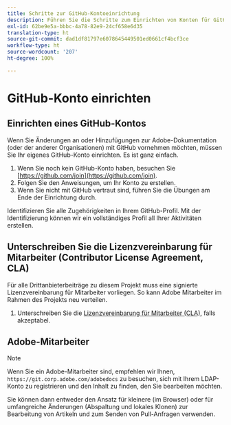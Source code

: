 ```yaml
---
title: Schritte zur GitHub-Kontoeinrichtung
description: Führen Sie die Schritte zum Einrichten von Konten für GitHub durch, um Inhalt zur Adobe-Dokumentation beizutragen.
exl-id: 62be9e5a-bbbc-4a78-82e9-24cf658e6d35
translation-type: ht
source-git-commit: dad1df81797e6078645449501ed0661cf4bcf3ce
workflow-type: ht
source-wordcount: '207'
ht-degree: 100%

---
```


# GitHub-Konto einrichten

## Einrichten eines GitHub-Kontos

Wenn Sie Änderungen an oder Hinzufügungen zur Adobe-Dokumentation (oder der anderer Organisationen) mit GitHub vornehmen möchten, müssen Sie Ihr eigenes GitHub-Konto einrichten. Es ist ganz einfach.

1. Wenn Sie noch kein GitHub-Konto haben, besuchen Sie [https://github.com/join](https://github.com/join).
1. Folgen Sie den Anweisungen, um Ihr Konto zu erstellen.
1. Wenn Sie nicht mit GitHub vertraut sind, führen Sie die Übungen am Ende der Einrichtung durch.

Identifizieren Sie alle Zugehörigkeiten in Ihrem GitHub-Profil. Mit der Identifizierung können wir ein vollständiges Profil all Ihrer Aktivitäten erstellen.

## Unterschreiben Sie die Lizenzvereinbarung für Mitarbeiter (Contributor License Agreement, CLA)

Für alle Drittanbieterbeiträge zu diesem Projekt muss eine signierte Lizenzvereinbarung für Mitarbeiter vorliegen. So kann Adobe Mitarbeiter im Rahmen des Projekts neu verteilen.

1. Unterschreiben Sie die [Lizenzvereinbarung für Mitarbeiter (CLA)](http://opensource.adobe.com/cla.html), falls akzeptabel.

## Adobe-Mitarbeiter

>[!NOTE]
>
>Wenn Sie ein Adobe-Mitarbeiter sind, empfehlen wir Ihnen, `https://git.corp.adobe.com/adobedocs` zu besuchen, sich mit Ihrem LDAP-Konto zu registrieren und den Inhalt zu finden, den Sie bearbeiten möchten.
>
>Sie können dann entweder den Ansatz für kleinere (im Browser) oder für umfangreiche Änderungen (Abspaltung und lokales Klonen) zur Bearbeitung von Artikeln und zum Senden von Pull-Anfragen verwenden.
